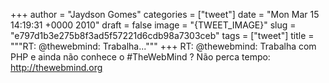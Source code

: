 
+++
author = "Jaydson Gomes"
categories = ["tweet"]
date = "Mon Mar 15 14:19:31 +0000 2010"
draft = false
image = "{TWEET_IMAGE}"
slug = "e797d1b3e275b8f3ad5f57221d6cdb98a7303ceb"
tags = ["tweet"]
title = """RT: @thewebmind: Trabalha..."""
+++
RT: @thewebmind: Trabalha com PHP e ainda não conhece o #TheWebMind ? Não perca tempo: http://thewebmind.org
